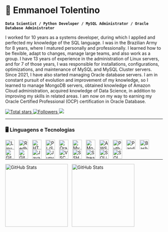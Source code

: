 # 💾 Emmanoel Tolentino

**`Data Scientist / Python Developer / MySQL Administrator / Oracle Database Administrator`**

I worked for 10 years as a systems developer, during which I applied and perfected my knowledge of the SQL language. I was in the Brazilian Army for 8 years, where I matured personally and professionally. I learned how to be flexible, adapt to changes, manage large teams, and also work as a group. I have 13 years of experience in the administration of Linux servers, and for 7 of those years, I was responsible for installations, configurations, optimizations, and maintenance of MySQL and MySQL Cluster servers. Since 2021, I have also started managing Oracle database servers. I am in constant pursuit of evolution and improvement of my knowledge, so I learned to manage MongoDB servers, obtained knowledge of Amazon Cloud administration, acquired knowledge of Data Science, in addition to improving my skills in related areas. I am now on my way to earning my Oracle Certified Professional (OCP) certification in Oracle Database.

<p align="left">
    <a href="https://github.com/etolentino?tab=repositories&sort=stargazers">
        <img 
            alt="Total stars" 
            title="Total GitHub Stars" 
            src="https://custom-icon-badges.demolab.com/github/stars/etolentino?color=55960c&style=for-the-badge&labelColor=488207&logo=star&label=Stars"
        />
    </a>
    <a href="https://github.com/etolentino?tab=followers">
        <img 
            alt="Followers" 
            title="Follow me on GitHub" 
            src="https://custom-icon-badges.demolab.com/github/followers/etolentino?color=236ad3&labelColor=1155ba&style=for-the-badge&logo=github&label=Followers&logoColor=white"
        />
    </a>
    <a href="https://www.linkedin.com/in/emmanoel-cristiano-lopes-tolentino-77919548/?locale=en_US" target="_blank">
        <img 
            src="https://img.shields.io/badge/-LinkedIn-%230077B5?style=for-the-badge&logo=linkedin&logoColor=white" 
            target="_blank"
        />
    </a>
</p>

---

### 🖥️ Linguagens e Tecnologias

<p align= left>
    <img 
        align="left" 
        alt="Linux Server"
        title="Linux Server" 
        width="30px" 
        style="padding-right: 10px;" 
        src="https://cdn.jsdelivr.net/gh/devicons/devicon@latest/icons/linux/linux-original.svg" 
    />
    <img 
        align="left" 
        alt="Redhat Server"
        title="Redhat Server" 
        width="30px" 
        style="padding-right: 10px;" 
        src="https://cdn.jsdelivr.net/gh/devicons/devicon@latest/icons/redhat/redhat-original.svg" 
    />
    <img 
        align="left" 
        alt="HTML"
        title="HTML" 
        width="30px" 
        style="padding-right: 10px;" 
        src="https://cdn.jsdelivr.net/gh/devicons/devicon@latest/icons/html5/html5-original.svg" 
    />
    <img 
        align="left" 
        alt="PL/SQL Language"
        title="PL/SQL Language" 
        width="30px" 
        style="padding-right: 10px;" 
        src="https://cdn.jsdelivr.net/gh/devicons/devicon@latest/icons/azuresqldatabase/azuresqldatabase-original.svg" 
    />
    <img 
        align="left" 
        alt="Oracle Database"
        title="Oracle Database" 
        width="30px" 
        style="padding-right: 10px;" 
        src="https://cdn.jsdelivr.net/gh/devicons/devicon@latest/icons/oracle/oracle-original.svg" 
    />
    <img 
        align="left" 
        alt="MySQL Database"
        title="MySQL Database" 
        width="30px" 
        style="padding-right: 10px;" 
        src="https://cdn.jsdelivr.net/gh/devicons/devicon@latest/icons/mysql/mysql-original.svg" 
    />
    <img 
        align="left" 
        alt="MongoDB"
        title="MongoDB" 
        width="30px" 
        style="padding-right: 10px;" 
        src="https://cdn.jsdelivr.net/gh/devicons/devicon@latest/icons/mongodb/mongodb-original.svg" 
    />
    <img 
        align="left" 
        alt="AWS Cloud"
        title="AWS Cloud" 
        width="30px" 
        style="padding-right: 10px;" 
        src="https://cdn.jsdelivr.net/gh/devicons/devicon@latest/icons/amazonwebservices/amazonwebservices-original-wordmark.svg" 
    />
    <img 
        align="left" 
        alt="Python"
        title="Python" 
        width="30px" 
        style="padding-right: 10px;" 
        src="https://cdn.jsdelivr.net/gh/devicons/devicon@latest/icons/python/python-original.svg" 
    />
    <img 
        align="left" 
        alt="Pandas"
        title="Pandas" 
        width="30px" 
        style="padding-right: 10px;" 
        src="https://cdn.jsdelivr.net/gh/devicons/devicon@latest/icons/pandas/pandas-original.svg" 
    />
    <img 
        align="left" 
        alt="Bash"
        title="Bash" 
        width="30px" 
        style="padding-right: 10px;" 
        src="https://cdn.jsdelivr.net/gh/devicons/devicon@latest/icons/bash/bash-original.svg" 
    />
    <img 
        align="left" 
        alt="Git"
        title="Git" 
        width="30px" 
        style="padding-right: 10px;" 
        src="https://cdn.jsdelivr.net/gh/devicons/devicon@latest/icons/git/git-original.svg" 
    />
    <img 
        align="left" 
        alt="GitHub"
        title="GitHub" 
        width="30px" 
        style="padding-right: 10px;" 
        src="https://cdn.jsdelivr.net/gh/devicons/devicon@latest/icons/github/github-original.svg" 
    /> 
    <img 
        align="left" 
        alt="Java"
        title="Java" 
        width="30px" 
        style="padding-right: 10px;" 
        src="https://cdn.jsdelivr.net/gh/devicons/devicon@latest/icons/java/java-original.svg" 
    />
    <img 
        align="left" 
        alt="Jupyter"
        title="Jupyter" 
        width="30px" 
        style="padding-right: 10px;" 
        src="https://cdn.jsdelivr.net/gh/devicons/devicon@latest/icons/jupyter/jupyter-original.svg" 
    />
    <img 
        align="left" 
        alt="VSCode"
        title="VSCode" 
        width="30px" 
        style="padding-right: 10px;" 
        src="https://cdn.jsdelivr.net/gh/devicons/devicon@latest/icons/vscode/vscode-original.svg" 
    />
    <img 
        align="left" 
        alt="SSH"
        title="ssh" 
        width="30px" 
        style="padding-right: 10px;" 
        src="https://cdn.jsdelivr.net/gh/devicons/devicon@latest/icons/ssh/ssh-original-wordmark.svg" 
    />
    <img 
        align="left" 
        alt="Streamlit"
        title="Streamlit" 
        width="30px" 
        style="padding-right: 10px;" 
        src="https://cdn.jsdelivr.net/gh/devicons/devicon@latest/icons/streamlit/streamlit-original.svg" 
    />
    <img 
        align="left" 
        alt="SQLite"
        title="SQLite" 
        width="30px" 
        style="padding-right: 10px;" 
        src="https://cdn.jsdelivr.net/gh/devicons/devicon@latest/icons/sqlite/sqlite-original.svg" 
    />
    <img 
        align="left" 
        alt="SQLDeveloper"
        title="SQLDeveloper" 
        width="30px" 
        style="padding-right: 10px;" 
        src="https://cdn.jsdelivr.net/gh/devicons/devicon@latest/icons/sqldeveloper/sqldeveloper-original.svg" 
    />
    <br>
</p>

<br>

---

<p>
  <img 
    align="left" 
    alt="GitHub Stats" 
    height="200" 
    style="padding-right: 10px;" 
    src="https://github-readme-stats.vercel.app/api?username=etolentino&show_icons=true&theme=tokyonight&include_all_commits=true" 
  />

<img 
      align="left" 
      alt="GitHub Stats" 
      height="200" 
      src="https://github-readme-stats.vercel.app/api/top-langs/?username=etolentino&theme=tokyonight&layout=compact&custom_title=Tecnologias&langs_count=9" 
  />

</p>